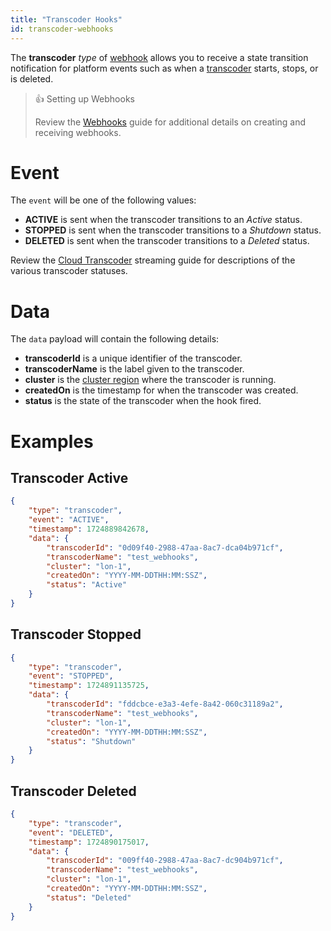 ```yaml
---
title: "Transcoder Hooks"
id: transcoder-webhooks
---
```

The **transcoder** _type_ of [webhook](/millicast/webhooks/index.md) allows you to receive a state transition notification for platform events such as when a [transcoder](/millicast/cloud-transcoder.md) starts, stops, or is deleted.

> 👍 Setting up Webhooks
> 
> Review the [Webhooks](/millicast/webhooks/index.md) guide for additional details on creating and receiving webhooks.

# Event

The `event` will be one of the following values:

- **ACTIVE** is sent when the transcoder transitions to an _Active_ status.
- **STOPPED** is sent when the transcoder transitions to a _Shutdown_ status.
- **DELETED** is sent when the transcoder transitions to a _Deleted_ status.

Review the [Cloud Transcoder](/millicast/cloud-transcoder.md) streaming guide for descriptions of the various transcoder statuses.

# Data

The `data` payload will contain the following details:

- **transcoderId** is a unique identifier of the transcoder.
- **transcoderName** is the label given to the transcoder.
- **cluster** is the [cluster region](/millicast/multi-region-support.md) where the transcoder is running.
- **createdOn** is the timestamp for when the transcoder was created.
- **status** is the state of the transcoder when the hook fired. 

# Examples

## Transcoder Active

```json
{
    "type": "transcoder",
    "event": "ACTIVE",
    "timestamp": 1724889842678,
    "data": {
        "transcoderId": "0d09f40-2988-47aa-8ac7-dca04b971cf",
        "transcoderName": "test_webhooks",
        "cluster": "lon-1",
        "createdOn": "YYYY-MM-DDTHH:MM:SSZ",
        "status": "Active"
    }
}
```

## Transcoder Stopped

```json
{
    "type": "transcoder",
    "event": "STOPPED",
    "timestamp": 1724891135725,
    "data": {
        "transcoderId": "fddcbce-e3a3-4efe-8a42-060c31189a2",
        "transcoderName": "test_webhooks",
        "cluster": "lon-1",
        "createdOn": "YYYY-MM-DDTHH:MM:SSZ",
        "status": "Shutdown"
    }
}
```

## Transcoder Deleted

```json
{
    "type": "transcoder",
    "event": "DELETED",
    "timestamp": 1724890175017,
    "data": {
        "transcoderId": "009ff40-2988-47aa-8ac7-dc904b971cf",
        "transcoderName": "test_webhooks",
        "cluster": "lon-1",
        "createdOn": "YYYY-MM-DDTHH:MM:SSZ",
        "status": "Deleted"
    }
}
```
